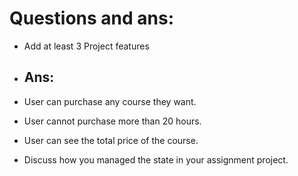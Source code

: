#  Questions and ans: 

- Add at least 3 Project features 
- ## Ans:
- User can purchase any course they want.
- User cannot purchase more than 20 hours.
- User can see the total price of the course.

- Discuss how you managed the state in your assignment project.